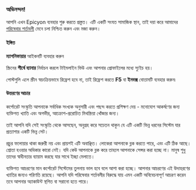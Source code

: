 ### অভিনন্দন!
আপনি এখন Epicyon ব্যবহার শুরু করতে প্রস্তুত। এটি একটি সংযত সামাজিক স্থান, তাই দয়া করে আমাদের [পরিষেবার শর্তাবলী](/terms) মেনে চলা নিশ্চিত করুন এবং মজা করুন।

#### ইঙ্গিত
**ম্যাগনিফায়ার** আইকনটি ব্যবহার করুন

স্ক্রিনের **শীর্ষে ব্যানার** নির্বাচন করলে টাইমলাইন ভিউ এবং আপনার প্রোফাইলের মধ্যে স্যুইচ হয়।

পোস্টগুলি এলে স্ক্রীন স্বয়ংক্রিয়ভাবে রিফ্রেশ হবে না, তাই রিফ্রেশ করতে **F5** বা **ইনবক্স** বোতামটি ব্যবহার করুন৷

#### উত্তরণের আচার
কর্পোরেট সংস্কৃতি আপনাকে সর্বাধিক সংখ্যক অনুসারী এবং পছন্দ করতে প্রশিক্ষণ দেয় - মনোযোগ আকর্ষণের জন্য ব্যক্তিগত খ্যাতি এবং অগভীর, আক্রোশ-প্ররোচিত মিথস্ক্রিয়া খোঁজার জন্য।

তাই আপনি যদি সেই সংস্কৃতি থেকে আসছেন, অনুগ্রহ করে সচেতন থাকুন যে এটি একটি ভিন্ন ধরনের সিস্টেম যার প্রত্যাশার একটি ভিন্ন সেট।

প্রচুর ফলোয়ার থাকা জরুরী নয় এবং প্রায়শই এটি অবাঞ্ছিত। লোকেরা আপনাকে ব্লক করতে পারে, এবং এটি ঠিক আছে। শ্রোতা হওয়ার অধিকার কারো নেই। যদি কেউ আপনাকে ব্লক করে তাহলে আপনাকে সেন্সর করা হচ্ছে না। মানুষ শুধু তাদের স্বাধীনতার ব্যায়াম করছে যার সাথে ইচ্ছা মেলাতে।

ব্যক্তিগত আচরণের মান কর্পোরেট সিস্টেমের তুলনায় ভাল হবে বলে আশা করা হচ্ছে। আপনার আচরণের এই উদাহরণের খ্যাতির জন্যও পরিণতি রয়েছে। আপনি যদি পরিষেবার শর্তাবলীর বিরুদ্ধে যায় এমন একটি অবিবেচনাপূর্ণ আচরণ করেন তবে আপনার অ্যাকাউন্ট স্থগিত বা সরানো হতে পারে।

